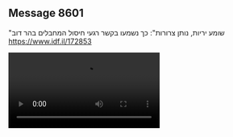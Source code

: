 ## Message 8601

"שומע יריות, נותן צרורות": 
כך נשמעו בקשר רגעי חיסול המחבלים בהר דוב
https://www.idf.il/172853

![Video](https://data.iron-swords.co.il/2024/January/14/8601/8601_media.mp4)
